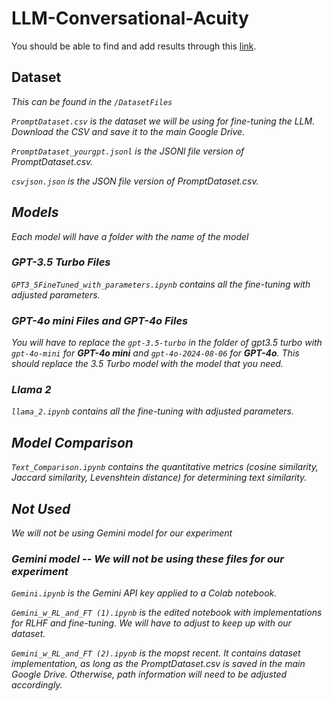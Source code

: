 # LLM-Conversational-Acuity

You should be able to find and add results through this [link](https://docs.google.com/spreadsheets/d/1iiRd8d2JwryC6t5yJ4FuXY50Q8X_rvqHH0dDc2m2ZuQ/edit?usp=sharing).

## Dataset

 <i> This can be found in the ```/DatasetFiles``` <i>
 
```PromptDataset.csv``` is the dataset we will be using for fine-tuning the LLM. Download the CSV and save it to the main Google Drive.

```PromptDataset_yourgpt.jsonl``` is the JSONl file version of PromptDataset.csv.

```csvjson.json``` is the JSON file version of PromptDataset.csv.

## Models
 <i> Each model will have a folder with the name of the model <i>
 
### GPT-3.5 Turbo Files
```GPT3_5FineTuned_with_parameters.ipynb``` contains all the fine-tuning with adjusted parameters.

### GPT-4o mini Files and GPT-4o Files
You will have to replace the ```gpt-3.5-turbo``` in the folder of gpt3.5 turbo with ```gpt-4o-mini``` for **GPT-4o mini** and ```gpt-4o-2024-08-06``` for **GPT-4o**. This should replace the 3.5 Turbo model with the model that you need.

### Llama 2
```llama_2.ipynb``` contains all the fine-tuning with adjusted parameters. 

## Model Comparison
```Text_Comparison.ipynb``` contains the quantitative metrics (cosine similarity, Jaccard similarity, Levenshtein distance) for determining text similarity.

## Not Used 
 <i> We will not be using Gemini model for our experiment <i>
 
### Gemini model -- We will not be using these files for our experiment
```Gemini.ipynb``` is the Gemini API key applied to a Colab notebook.

```Gemini_w_RL_and_FT (1).ipynb``` is the edited notebook with implementations for RLHF and fine-tuning. We will have to adjust to keep up with our dataset.

```Gemini_w_RL_and_FT (2).ipynb``` is the mopst recent. It contains dataset implementation, as long as the PromptDataset.csv is saved in the main Google Drive. Otherwise, path information will need to be adjusted accordingly.
